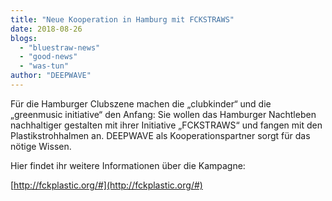 ```yaml
---
title: "Neue Kooperation in Hamburg mit FCKSTRAWS"
date: 2018-08-26
blogs: 
  - "bluestraw-news"
  - "good-news"
  - "was-tun"
author: "DEEPWAVE"
---
```


Für die Hamburger Clubszene machen die „clubkinder“ und die „greenmusic initiative“ den Anfang: Sie wollen das Hamburger Nachtleben nachhaltiger gestalten mit ihrer Initiative „FCKSTRAWS“ und fangen mit den Plastikstrohhalmen an. DEEPWAVE als Kooperationspartner sorgt für das nötige Wissen.

Hier findet ihr weitere Informationen über die Kampagne:

[http://fckplastic.org/#](http://fckplastic.org/#)
